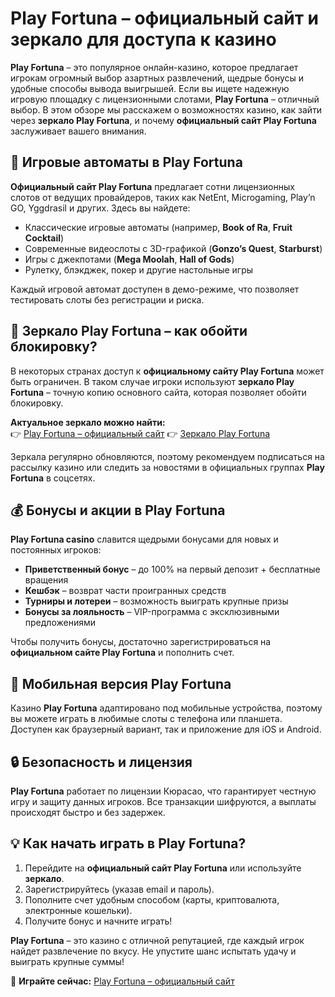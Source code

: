 # **Play Fortuna – официальный сайт и зеркало для доступа к казино**  

**Play Fortuna** – это популярное онлайн-казино, которое предлагает игрокам огромный выбор азартных развлечений, щедрые бонусы и удобные способы вывода выигрышей. Если вы ищете надежную игровую площадку с лицензионными слотами, **Play Fortuna** – отличный выбор. В этом обзоре мы расскажем о возможностях казино, как зайти через **зеркало Play Fortuna**, и почему **официальный сайт Play Fortuna** заслуживает вашего внимания.  

## **🎰 Игровые автоматы в Play Fortuna**  

**Официальный сайт Play Fortuna** предлагает сотни лицензионных слотов от ведущих провайдеров, таких как NetEnt, Microgaming, Play’n GO, Yggdrasil и других. Здесь вы найдете:  
- Классические игровые автоматы (например, **Book of Ra**, **Fruit Cocktail**)  
- Современные видеослоты с 3D-графикой (**Gonzo’s Quest**, **Starburst**)  
- Игры с джекпотами (**Mega Moolah**, **Hall of Gods**)  
- Рулетку, блэкджек, покер и другие настольные игры  

Каждый игровой автомат доступен в демо-режиме, что позволяет тестировать слоты без регистрации и риска.  

## **🔗 Зеркало Play Fortuna – как обойти блокировку?**  

В некоторых странах доступ к **официальному сайту Play Fortuna** может быть ограничен. В таком случае игроки используют **зеркало Play Fortuna** – точную копию основного сайта, которая позволяет обойти блокировку.  

**Актуальное зеркало можно найти:**  
👉 [Play Fortuna – официальный сайт](https://bit.ly/3ZwgUuF) 
👉 [Зеркало Play Fortuna](https://bit.ly/3ZwgUuF) 

Зеркала регулярно обновляются, поэтому рекомендуем подписаться на рассылку казино или следить за новостями в официальных группах **Play Fortuna** в соцсетях.  

## **💰 Бонусы и акции в Play Fortuna**  

**Play Fortuna casino** славится щедрыми бонусами для новых и постоянных игроков:  
- **Приветственный бонус** – до 100% на первый депозит + бесплатные вращения  
- **Кешбэк** – возврат части проигранных средств  
- **Турниры и лотереи** – возможность выиграть крупные призы  
- **Бонусы за лояльность** – VIP-программа с эксклюзивными предложениями  

Чтобы получить бонусы, достаточно зарегистрироваться на **официальном сайте Play Fortuna** и пополнить счет.  

## **📱 Мобильная версия Play Fortuna**  

Казино **Play Fortuna** адаптировано под мобильные устройства, поэтому вы можете играть в любимые слоты с телефона или планшета. Доступен как браузерный вариант, так и приложение для iOS и Android.  

## **🔒 Безопасность и лицензия**  

**Play Fortuna** работает по лицензии Кюрасао, что гарантирует честную игру и защиту данных игроков. Все транзакции шифруются, а выплаты происходят быстро и без задержек.  

## **💡 Как начать играть в Play Fortuna?**  
1. Перейдите на **официальный сайт Play Fortuna** или используйте **зеркало**.  
2. Зарегистрируйтесь (указав email и пароль).  
3. Пополните счет удобным способом (карты, криптовалюта, электронные кошельки).  
4. Получите бонус и начните играть!  

**Play Fortuna** – это казино с отличной репутацией, где каждый игрок найдет развлечение по вкусу. Не упустите шанс испытать удачу и выиграть крупные суммы!  

🚀 **Играйте сейчас:** [Play Fortuna – официальный сайт](https://bit.ly/3ZwgUuF) 
